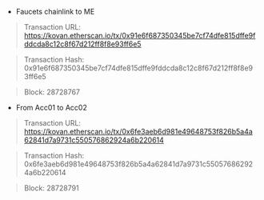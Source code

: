 - Faucets chainlink to ME 

> Transaction URL: https://kovan.etherscan.io/tx/0x91e6f687350345be7cf74dfe815dffe9fddcda8c12c8f67d212ff8f8e93ff6e5

> Transaction Hash: 0x91e6f687350345be7cf74dfe815dffe9fddcda8c12c8f67d212ff8f8e93ff6e5

> Block: 28728767

- From Acc01 to Acc02

> Transaction URL: https://kovan.etherscan.io/tx/0x6fe3aeb6d981e49648753f826b5a4a62841d7a9731c550576862924a6b220614

> Transaction Hash: 0x6fe3aeb6d981e49648753f826b5a4a62841d7a9731c550576862924a6b220614

> Block: 28728791
